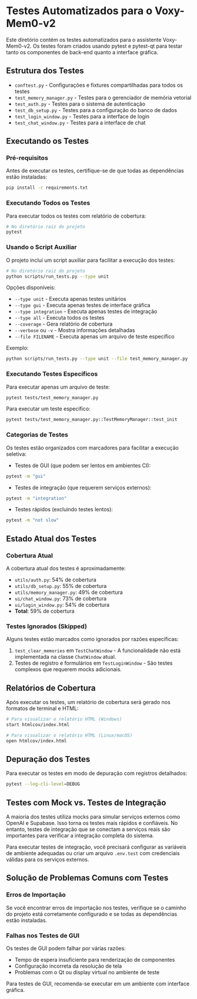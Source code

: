 # Testes Automatizados para o Voxy-Mem0-v2

Este diretório contém os testes automatizados para o assistente Voxy-Mem0-v2. Os testes foram criados usando pytest e pytest-qt para testar tanto os componentes de back-end quanto a interface gráfica.

## Estrutura dos Testes

- `conftest.py` - Configurações e fixtures compartilhadas para todos os testes
- `test_memory_manager.py` - Testes para o gerenciador de memória vetorial
- `test_auth.py` - Testes para o sistema de autenticação
- `test_db_setup.py` - Testes para a configuração do banco de dados
- `test_login_window.py` - Testes para a interface de login
- `test_chat_window.py` - Testes para a interface de chat

## Executando os Testes

### Pré-requisitos

Antes de executar os testes, certifique-se de que todas as dependências estão instaladas:

```bash
pip install -r requirements.txt
```

### Executando Todos os Testes

Para executar todos os testes com relatório de cobertura:

```bash
# No diretório raiz do projeto
pytest
```

### Usando o Script Auxiliar

O projeto inclui um script auxiliar para facilitar a execução dos testes:

```bash
# No diretório raiz do projeto
python scripts/run_tests.py --type unit
```

Opções disponíveis:
- `--type unit` - Executa apenas testes unitários
- `--type gui` - Executa apenas testes de interface gráfica
- `--type integration` - Executa apenas testes de integração
- `--type all` - Executa todos os testes
- `--coverage` - Gera relatório de cobertura
- `--verbose` ou `-v` - Mostra informações detalhadas
- `--file FILENAME` - Executa apenas um arquivo de teste específico

Exemplo:
```bash
python scripts/run_tests.py --type unit --file test_memory_manager.py
```

### Executando Testes Específicos

Para executar apenas um arquivo de teste:

```bash
pytest tests/test_memory_manager.py
```

Para executar um teste específico:

```bash
pytest tests/test_memory_manager.py::TestMemoryManager::test_init
```

### Categorias de Testes

Os testes estão organizados com marcadores para facilitar a execução seletiva:

- Testes de GUI (que podem ser lentos em ambientes CI):

```bash
pytest -m "gui"
```

- Testes de integração (que requerem serviços externos):

```bash
pytest -m "integration"
```

- Testes rápidos (excluindo testes lentos):

```bash
pytest -m "not slow"
```

## Estado Atual dos Testes

### Cobertura Atual

A cobertura atual dos testes é aproximadamente:
- `utils/auth.py`: 54% de cobertura
- `utils/db_setup.py`: 55% de cobertura
- `utils/memory_manager.py`: 49% de cobertura
- `ui/chat_window.py`: 73% de cobertura
- `ui/login_window.py`: 54% de cobertura
- **Total**: 59% de cobertura

### Testes Ignorados (Skipped)

Alguns testes estão marcados como ignorados por razões específicas:

1. `test_clear_memories` em `TestChatWindow` - A funcionalidade não está implementada na classe `ChatWindow` atual.
2. Testes de registro e formulários em `TestLoginWindow` - São testes complexos que requerem mocks adicionais.

## Relatórios de Cobertura

Após executar os testes, um relatório de cobertura será gerado nos formatos de terminal e HTML:

```bash
# Para visualizar o relatório HTML (Windows)
start htmlcov/index.html

# Para visualizar o relatório HTML (Linux/macOS)
open htmlcov/index.html
```

## Depuração dos Testes

Para executar os testes em modo de depuração com registros detalhados:

```bash
pytest --log-cli-level=DEBUG
```

## Testes com Mock vs. Testes de Integração

A maioria dos testes utiliza mocks para simular serviços externos como OpenAI e Supabase. Isso torna os testes mais rápidos e confiáveis. No entanto, testes de integração que se conectam a serviços reais são importantes para verificar a integração completa do sistema.

Para executar testes de integração, você precisará configurar as variáveis de ambiente adequadas ou criar um arquivo `.env.test` com credenciais válidas para os serviços externos. 

## Solução de Problemas Comuns com Testes

### Erros de Importação

Se você encontrar erros de importação nos testes, verifique se o caminho do projeto está corretamente configurado e se todas as dependências estão instaladas.

### Falhas nos Testes de GUI

Os testes de GUI podem falhar por várias razões:
- Tempo de espera insuficiente para renderização de componentes
- Configuração incorreta da resolução de tela
- Problemas com o Qt ou display virtual no ambiente de teste

Para testes de GUI, recomenda-se executar em um ambiente com interface gráfica. 